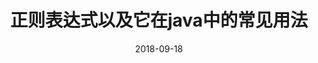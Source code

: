 ---
categories:
  - java
comments: true
date: 2018-09-18
description: how to use regex in java.
tags:
  - java
  - 正则表达式的用法
title: 正则表达式以及它在java中的常见用法
---